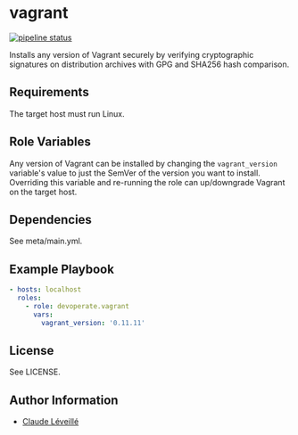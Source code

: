 vagrant
=========

[![pipeline status](https://gitlab.com/devoperate/ansible-vagrant/badges/master/pipeline.svg)](https://gitlab.com/devoperate/ansible-vagrant/commits/master)

Installs any version of Vagrant securely by verifying cryptographic signatures on distribution archives with GPG and SHA256 hash comparison.

Requirements
------------

The target host must run Linux.

Role Variables
--------------

Any version of Vagrant can be installed by changing the `vagrant_version` variable's value to just the SemVer of the version you want to install. Overriding this variable and re-running the role can up/downgrade Vagrant on the target host.

Dependencies
------------

See meta/main.yml.

Example Playbook
----------------

```yaml
- hosts: localhost
  roles:
    - role: devoperate.vagrant
      vars:
        vagrant_version: '0.11.11'
```

License
-------

See LICENSE.

Author Information
------------------

- [Claude Léveillé](https://claude-leveille.com)
